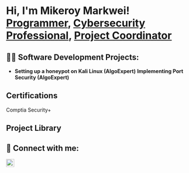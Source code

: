 <h1>Hi, I'm Mikeroy Markwei! <br/><a href="https://github.com/joshmadakor1">Programmer</a>, <a href="https://www.linkedin.com/in/joshmadakor/">Cybersecurity Professional</a>, <a href="https://www.youtube.com/c/joshmadakor">Project Coordinator</a></h1>

<h2>👨‍💻 Software Development Projects:</h2>

- <b>Setting up a honeypot on Kali Linux (AlgoExpert)</b>
  <b>Implementing Port Security (AlgoExpert)</b>
<h2> Certifications </h2>
Comptia Security+
<h2>Project Library </h2>

<h2> 🤳 Connect with me:</h2>


[<img align="left" alt="MikeMarkwei | LinkedIn" width="22px" src="https://www.linkedin.com/in/mike-m-655627119/" />][linkedin]


[twitter]: https://twitter.com/joshmadakor
[youtube]: https://www.youtube.com/c/joshmadakor
[instagram]: https://www.instagram.com/joshmadakor/
[linkedin]: https://linkedin.com/in/joshmadakor

<!--
**joshmadakor1/joshmadakor1** is a ✨ _special_ ✨ repository because its `README.md` (this file) appears on your GitHub profile.

Here are some ideas to get you started:

- 🔭 I’m currently working on ...
- 🌱 I’m currently learning ...
- 👯 I’m looking to collaborate on ...
- 🤔 I’m looking for help with ...
- 💬 Ask me about ...
- 📫 How to reach me: ...
- 😄 Pronouns: ...
- ⚡ Fun fact: ...
-->

